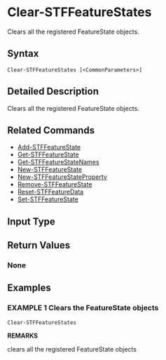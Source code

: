 ﻿# Clear-STFFeatureStates

Clears all the registered FeatureState objects.

## Syntax

```
Clear-STFFeatureStates [<CommonParameters>]
```

## Detailed Description

Clears all the registered FeatureState objects.

## Related Commands

* [Add-STFFeatureState](Add-STFFeatureState.md)
* [Get-STFFeatureState](Get-STFFeatureState.md)
* [Get-STFFeatureStateNames](Get-STFFeatureStateNames.md)
* [New-STFFeatureState](New-STFFeatureState.md)
* [New-STFFeatureStateProperty](New-STFFeatureStateProperty.md)
* [Remove-STFFeatureState](Remove-STFFeatureState.md)
* [Reset-STFFeatureData](Reset-STFFeatureData.md)
* [Set-STFFeatureState](Set-STFFeatureState.md)

## Input Type

### 



## Return Values

### None

## Examples

### EXAMPLE 1 Clears the FeatureState objects

```
Clear-STFFeatureStates
```

**REMARKS**

clears all the registered FeatureState objects
